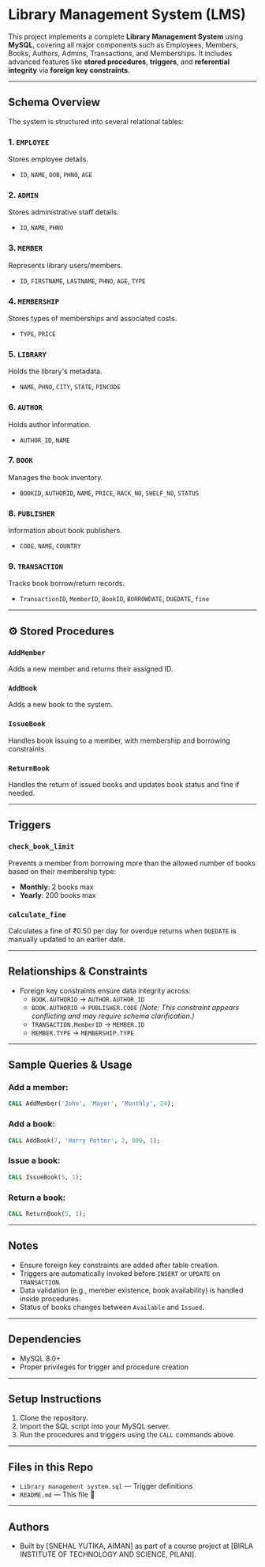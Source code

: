 

#  Library Management System (LMS)

This project implements a complete **Library Management System** using **MySQL**, covering all major components such as Employees, Members, Books, Authors, Admins, Transactions, and Memberships. It includes advanced features like **stored procedures**, **triggers**, and **referential integrity** via **foreign key constraints**.

---

##  Schema Overview

The system is structured into several relational tables:

### 1. `EMPLOYEE`
Stores employee details.
- `ID`, `NAME`, `DOB`, `PHNO`, `AGE`

### 2. `ADMIN`
Stores administrative staff details.
- `ID`, `NAME`, `PHNO`

### 3. `MEMBER`
Represents library users/members.
- `ID`, `FIRSTNAME`, `LASTNAME`, `PHNO`, `AGE`, `TYPE`

### 4. `MEMBERSHIP`
Stores types of memberships and associated costs.
- `TYPE`, `PRICE`

### 5. `LIBRARY`
Holds the library's metadata.
- `NAME`, `PHNO`, `CITY`, `STATE`, `PINCODE`

### 6. `AUTHOR`
Holds author information.
- `AUTHOR_ID`, `NAME`

### 7. `BOOK`
Manages the book inventory.
- `BOOKID`, `AUTHORID`, `NAME`, `PRICE`, `RACK_NO`, `SHELF_NO`, `STATUS`

### 8. `PUBLISHER`
Information about book publishers.
- `CODE`, `NAME`, `COUNTRY`

### 9. `TRANSACTION`
Tracks book borrow/return records.
- `TransactionID`, `MemberID`, `BookID`, `BORROWDATE`, `DUEDATE`, `fine`

---

## ⚙️ Stored Procedures

###  `AddMember`
Adds a new member and returns their assigned ID.

###  `AddBook`
Adds a new book to the system.

###  `IssueBook`
Handles book issuing to a member, with membership and borrowing constraints.

###  `ReturnBook`
Handles the return of issued books and updates book status and fine if needed.

---

##  Triggers

###  `check_book_limit`
Prevents a member from borrowing more than the allowed number of books based on their membership type:
- **Monthly**: 2 books max
- **Yearly**: 200 books max

###  `calculate_fine`
Calculates a fine of ₹0.50 per day for overdue returns when `DUEDATE` is manually updated to an earlier date.

---

##  Relationships & Constraints

- Foreign key constraints ensure data integrity across:
  - `BOOK.AUTHORID` → `AUTHOR.AUTHOR_ID`
  - `BOOK.AUTHORID` → `PUBLISHER.CODE` *(Note: This constraint appears conflicting and may require schema clarification.)*
  - `TRANSACTION.MemberID` → `MEMBER.ID`
  - `MEMBER.TYPE` → `MEMBERSHIP.TYPE`

---

##  Sample Queries & Usage

### Add a member:
```sql
CALL AddMember('John', 'Mayor', 'Monthly', 24);
```

### Add a book:
```sql
CALL AddBook(7, 'Harry Potter', 2, 800, 1);
```

### Issue a book:
```sql
CALL IssueBook(5, 1);
```

### Return a book:
```sql
CALL ReturnBook(5, 1);
```

---

##  Notes

- Ensure foreign key constraints are added after table creation.
- Triggers are automatically invoked before `INSERT` or `UPDATE` on `TRANSACTION`.
- Data validation (e.g., member existence, book availability) is handled inside procedures.
- Status of books changes between `Available` and `Issued`.

---

##  Dependencies

- MySQL 8.0+
- Proper privileges for trigger and procedure creation

---

##  Setup Instructions

1. Clone the repository.
2. Import the SQL script into your MySQL server.
3. Run the procedures and triggers using the `CALL` commands above.

---

##  Files in this Repo
- `Library management system.sql` — Trigger definitions
- `README.md` — This file 📘

---



##  Authors

- Built by [SNEHAL YUTIKA, AIMAN] as part of a course project at [BIRLA INSTITUTE OF TECHNOLOGY AND SCIENCE, PILANI].

```

